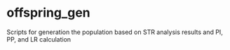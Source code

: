 # offspring_gen
Scripts for generation the population based on STR analysis results and PI, PP, and LR calculation
